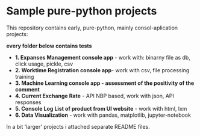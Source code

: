 # Sample pure-python projects

This repository contains early, pure-python, mainly consol-aplication projects:

**every folder below contains tests**



* **1. Expanses Management console app** - work with: binarny file as db, click usage, pickle, csv
* **2. Worktime Registration console app**- work with csv, file processing training
* **3. Machine Learning console app - assessment of the positivity of the comment** 
* **4. Current Exchange Rate** - API NBP based, work with json, API responses
* **5. Console Log List of product from UI website** - work with html, lxm
* **6.  Data Visualization** - work with pandas, matplotlib, jupyter-notebook



In a bit 'larger' projects i attached separate README files.
